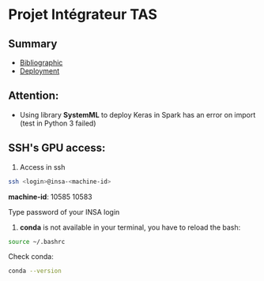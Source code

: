 # Projet Intégrateur TAS

## Summary
* [Bibliographic](biblio)
* [Deployment](deployment)

## Attention:
* Using library **SystemML** to deploy Keras in Spark has an error on import (test in Python 3 failed)

## SSH's GPU access:

1. Access in ssh
```bash
ssh <login>@insa-<machine-id>
```
**machine-id**: 10585 10583

Type password of your INSA login

1. **conda** is not available in your terminal, you have to reload the bash:
```bash
source ~/.bashrc
```
Check conda:
```bash
conda --version
```
